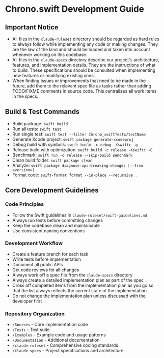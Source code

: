 # Chrono.swift Development Guide

## Important Notice
- All files in the `claude-ruleset` directory should be regarded as hard rules to always follow while implementing any code or making changes. They are the law of the land and should be loaded and taken into account whenever working on this codebase.
- All files in the `claude-specs` directory describe our project's architecture, features, and implementation details. They are the instructions of what to build. These specifications should be consulted when implementing new features or modifying existing ones.
- When finding issues or improvements that need to be made in the future, add them to the relevant spec file as tasks rather than adding TODO/FIXME comments in source code. This centralizes all work items in the specs.

## Build & Test Commands
- Build package: `swift build`
- Run all tests: `swift test`
- Run single test: `swift test --filter Chrono_swiftTests/testName`
- Generate Xcode project: `swift package generate-xcodeproj`
- Debug build with symbols: `swift build -c debug -Xswiftc -g`
- Release build with optimization: `swift build -c release -Xswiftc -O`
- Benchmark: `swift run -c release --skip-build Benchmark`
- Clean build folder: `swift package clean`
- Analyze: `swift package diagnose-api-breaking-changes [--from <version>]`
- Format code: `swift-format format --in-place --recursive .`

## Core Development Guidelines

### Code Principles
- Follow the Swift guidelines in `claude-ruleset/swift-guidelines.md`
- Always run tests before committing changes
- Keep the codebase clean and maintainable
- Use consistent naming conventions

### Development Workflow
- Create a feature branch for each task
- Write tests before implementation
- Document all public APIs
- Get code reviews for all changes
- Always work off a spec file from the `claude-specs` directory
- Always create a detailed implementation plan as part of the spec
- Cross off completed items from the implementation plan as you go so that the list always reflects the current state of the implementation
- Do not change the implementation plan unless discussed with the developer first

### Repository Organization
- `/Sources` - Core implementation code
- `/Tests` - Test suite
- `/Examples` - Example code and usage patterns
- `/Documentation` - Additional documentation
- `/claude-ruleset` - Comprehensive coding standards
- `/claude-specs` - Project specifications and architecture